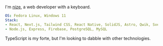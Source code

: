 I'm [nize](https://nize.foo), a web developer with a keyboard.

```yaml
OS: Fedora Linux, Windows 11
Stack:
- React, Next.js, Tailwind CSS, React Native, SolidJS, Astro, Qwik, Svelte
- Node.js, Express, Firebase, PostgreSQL, MySQL
```

TypeScript is my forte, but I'm looking to dabble with other technologies.
